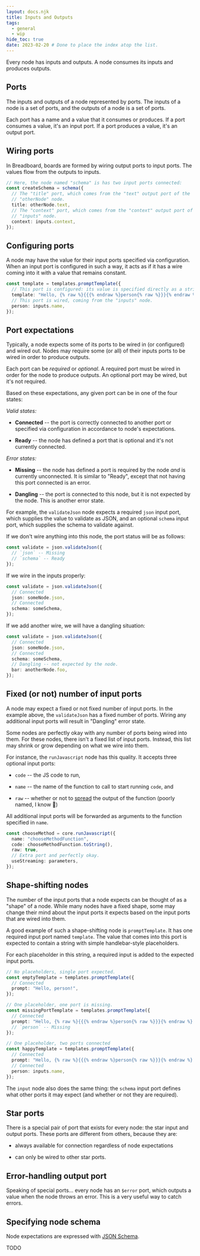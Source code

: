 ```yaml
---
layout: docs.njk
title: Inputs and Outputs
tags:
  - general
  - wip
hide_toc: true
date: 2023-02-20 # Done to place the index atop the list.
---
```


Every node has inputs and outputs. A node consumes its inputs and produces outputs.

## Ports

The inputs and outputs of a node represented by ports. The inputs of a node is a set of ports, and the outputs of a node is a set of ports.

Each port has a name and a value that it consumes or produces. If a port consumes a value, it's an input port. If a port produces a value, it's an output port.

## Wiring ports

In Breadboard, boards are formed by wiring output ports to input ports. The values flow from the outputs to inputs.

```ts
// Here, the node named "schema" is has two input ports connected:
const createSchema = schema({
  // The "title" port, which comes from the "text" output port of the
  // "otherNode" node.
  title: otherNode.text,
  // The "context" port, which comes from the "context" output port of the
  // "inputs" node.
  context: inputs.context,
});
```

## Configuring ports

A node may have the value for their input ports specified via configuration. When an input port is configured in such a way, it acts as if it has a wire coming into it with a value that remains constant.

```ts
const template = templates.promptTemplate({
  // This port is configured: its value is specified directly as a string.
  template: "Hello, {% raw %}{{{% endraw %}person{% raw %}}}{% endraw %}!",
  // This port is wired, coming from the "inputs" node.
  person: inputs.name,
});
```

## Port expectations

Typically, a node expects some of its ports to be wired in (or configured) and wired out. Nodes may require some (or all) of their inputs ports to be wired in order to produce outputs.

Each port can be _required_ or _optional_. A required port must be wired in order for the node to produce outputs. An optional port may be wired, but it's not required.

Based on these expectations, any given port can be in one of the four states:

_Valid states:_

- **Connected** -- the port is correctly connected to another port or specified via configuration in accordance to node's expectations.

- **Ready** -- the node has defined a port that is optional and it's not currently connected.

_Error states:_

- **Missing** -- the node has defined a port is required by the node _and_ is currently unconnected. It is similar to "Ready", except that not having this port connected is an error.

- **Dangling** -- the port is connected to this node, but it is not expected by the node. This is another error state.

For example, the `validateJson` node expects a required `json` input port, which supplies the value to validate as JSON, and an optional `schema` input port, which supplies the schema to validate against.

If we don't wire anything into this node, the port status will be as follows:

```ts
const validate = json.validateJson({
  // `json` -- Missing
  // `schema` -- Ready
});
```

If we wire in the inputs properly:

```ts
const validate = json.validateJson({
  // Connected
  json: someNode.json,
  // Connected
  schema: someSchema,
});
```

If we add another wire, we will have a dangling situation:

```ts
const validate = json.validateJson({
  // Connected
  json: someNode.json,
  // Connected
  schema: someSchema,
  // Dangling -- not expected by the node.
  bar: anotherNode.foo,
});
```

## Fixed (or not) number of input ports

A node may expect a fixed or not fixed number of input ports. In the example above, the `validateJson` has a fixed number of ports. Wiring any additional input ports will result in "Dangling" error state.

Some nodes are perfectly okay with any number of ports being wired into them. For these nodes, there isn't a fixed list of input ports. Instead, this list may shrink or grow depending on what we wire into them.

For instance, the `runJavascript` node has this quality. It accepts three optional input ports:

- `code` -- the JS code to run,

- `name` -- the name of the function to call to start running `code`, and

- `raw` -- whether or not to [spread](https://developer.mozilla.org/en-US/docs/Web/JavaScript/Reference/Operators/Spread_syntax) the output of the function (poorly named, I know 🤦)

All additional input ports will be forwarded as arguments to the function specified in `name`.

```ts
const chooseMethod = core.runJavascript({
  name: "chooseMethodFunction",
  code: chooseMethodFunction.toString(),
  raw: true,
  // Extra port and perfectly okay.
  useStreaming: parameters,
});
```

## Shape-shifting nodes

The number of the input ports that a node expects can be thought of as a "shape" of a node. While many nodes have a fixed shape, some may change their mind about the input ports it expects based on the input ports that are wired into them.

A good example of such a shape-shifting node is `promptTemplate`. It has one required input port named `template`. The value that comes into this port is expected to contain a string with simple handlebar-style placeholders.

For each placeholder in this string, a required input is added to the expected input ports.

```ts
// No placeholders, single port expected.
const emptyTemplate = templates.promptTemplate({
  // Connected
  prompt: "Hello, person!",
});

// One placeholder, one port is missing.
const missingPortTemplate = templates.promptTemplate({
  // Connected
  prompt: "Hello, {% raw %}{{{% endraw %}person{% raw %}}}{% endraw %}!",
  // `person` -- Missing
});

// One placeholder, two ports connected
const happyTemplate = templates.promptTemplate({
  // Connected
  prompt: "Hello, {% raw %}{{{% endraw %}person{% raw %}}}{% endraw %}!",
  // Connected
  person: inputs.name,
});
```

The `input` node also does the same thing: the `schema` input port defines what other ports it may expect (and whether or not they are required).

## Star ports

There is a special pair of port that exists for every node: the star input and output ports. These ports are different from others, because they are:

- always available for connection regardless of node expectations

- can only be wired to other star ports.

## Error-handling output port

Speaking of special ports... every node has an `$error` port, which outputs a value when the node throws an error. This is a very useful way to catch errors.

## Specifying node schema

Node expectations are expressed with [JSON Schema](https://json-schema.org/).

TODO
